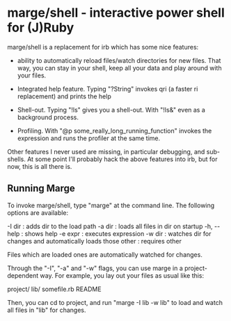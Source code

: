 marge/shell - interactive power shell for (J)Ruby
=================================================

marge/shell is a replacement for irb which has some nice features:

- ability to automatically reload files/watch directories for new
  files. That way, you can stay in your shell, keep all your data
  and play around with your files.

- Integrated help feature. Typing "?String" invokes qri (a faster
  ri replacement) and prints the help

- Shell-out. Typing "!ls" gives you a shell-out. With "!ls&" even
  as a background process.

- Profiling. With "@p some_really_long_running_function" invokes
  the expression and runs the profiler at the same time.

Other features I never used are missing, in particular debugging, and
sub-shells. At some point I'll probably hack the above features into
irb, but for now, this is all there is.


Running Marge
-------------

To invoke marge/shell, type "marge" at the command line. The following
options are available:

-I dir     : adds dir to the load path
-a dir     : loads all files in dir on startup
-h, --help : shows help
-e expr    : executes expression
-w dir     : watches dir for changes and automatically loads those
other	   : requires other

Files which are loaded ones are automatically watched for changes.

Through the "-I", "-a" and "-w" flags, you can use marge in a
project-dependent way. For example, you lay out your files as usual
like this:

   project/
          lib/
              somefile.rb
          README

Then, you can cd to project, and run "marge -I lib -w lib" to load
and watch all files in "lib" for changes.